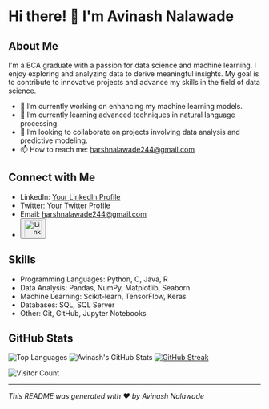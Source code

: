 # Hi there! 👋 I'm Avinash Nalawade

## About Me

I'm a BCA graduate with a passion for data science and machine learning. I enjoy exploring and analyzing data to derive meaningful insights. My goal is to contribute to innovative projects and advance my skills in the field of data science.

- 🔭 I’m currently working on enhancing my machine learning models.
- 🌱 I’m currently learning advanced techniques in natural language processing.
- 👯 I’m looking to collaborate on projects involving data analysis and predictive modeling.
- 📫 How to reach me: harshnalawade244@gmail.com

## Connect with Me

- LinkedIn: [Your LinkedIn Profile](https://www.linkedin.com/in/avinash-nalawade-648b19278)
- Twitter: [Your Twitter Profile](https://twitter.com/your-twitter-profile)
- Email: harshnalawade244@gmail.com
- <a href="https://www.linkedin.com/in/avinash-nalawade-648b19278" target="_blank">
        <button class="image-button">
            <img src="https://cdn-icons-png.flaticon.com/128/3128/3128329.png" alt="Linkedin" width="35" height="35">
        </button>
    </a>


## Skills

- Programming Languages: Python, C, Java, R
- Data Analysis: Pandas, NumPy, Matplotlib, Seaborn
- Machine Learning: Scikit-learn, TensorFlow, Keras
- Databases: SQL, SQL Server
- Other: Git, GitHub, Jupyter Notebooks



## GitHub Stats
![Top Languages](https://github-readme-stats.vercel.app/api/top-langs/?username=Avinash-1103&layout=compact&theme=radical) ![Avinash's GitHub Stats](https://github-readme-stats.vercel.app/api?username=Avinash-1103&show_icons=true&theme=radical) [![GitHub Streak](https://streak-stats.demolab.com/?user=Avinash-1103&theme=dark)](https://git.io/streak-stats)


![Visitor Count](https://profile-counter.glitch.me/Avinash-1103/count.svg)

---

*This README was generated with ❤️ by Avinash Nalawade*
